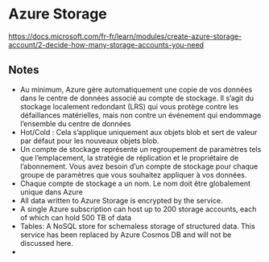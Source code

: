 # Azure Storage

https://docs.microsoft.com/fr-fr/learn/modules/create-azure-storage-account/2-decide-how-many-storage-accounts-you-need

## 


## 

## 





## Notes

- Au minimum, Azure gère automatiquement une copie de vos données dans le centre de données associé au compte de stockage.
Il s’agit du stockage localement redondant (LRS) qui vous protège contre les défaillances matérielles, mais non contre un événement qui endommage l’ensemble du centre de données
-  Hot/Cold : Cela s’applique uniquement aux objets blob et sert de valeur par défaut pour les nouveaux objets blob.
- Un compte de stockage représente un regroupement de paramètres tels que l’emplacement, la stratégie de réplication et le propriétaire de l’abonnement. Vous avez besoin d’un compte de stockage pour chaque groupe de paramètres que vous souhaitez appliquer à vos données.
- Chaque compte de stockage a un nom. Le nom doit être globalement unique dans Azure
- All data written to Azure Storage is encrypted by the service.
- A single Azure subscription can host up to 200 storage accounts, each of which can hold 500 TB of data
- Tables: A NoSQL store for schemaless storage of structured data. This service has been replaced by Azure Cosmos DB and will not be discussed here.
- 
